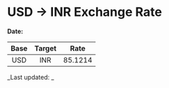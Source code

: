 # USD → INR Exchange Rate

**Date:** 

| Base | Target | Rate  |
|:----:|:------:|:-----:|
| USD  | INR    | 85.1214 |

_Last updated: _